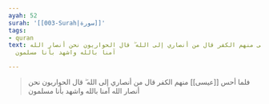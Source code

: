 ```yaml
---
ayah: 52
surah: '[[003-Surah|سورة]]'
tags:
- quran
text: فلما أحس عيسى منهم الكفر قال من أنصاري إلى الله ۖ قال الحواريون نحن أنصار الله
  آمنا بالله واشهد بأنا مسلمون

---
```

> فلما أحس [[عيسى]] منهم الكفر قال من أنصاري إلى الله ۖ قال الحواريون نحن أنصار الله آمنا بالله واشهد بأنا مسلمون
